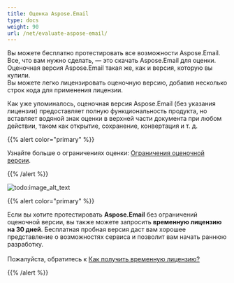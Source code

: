 ```yaml
---
title: Оценка Aspose.Email
type: docs
weight: 90
url: /net/evaluate-aspose-email/
---
```


Вы можете бесплатно протестировать все возможности Aspose.Email. Все, что вам нужно сделать, — это скачать Aspose.Email для оценки.  
Оценочная версия Aspose.Email такая же, как и версия, которую вы купили.  
Вы можете легко лицензировать оценочную версию, добавив несколько строк кода для применения лицензии.

Как уже упоминалось, оценочная версия Aspose.Email (без указания лицензии) предоставляет полную функциональность продукта, но вставляет водяной знак оценки в верхней части документа при любом действии, таком как открытие, сохранение, конвертация и т. д.

{{% alert color="primary" %}}

Узнайте больше о ограничениях оценки: [Ограничения оценочной версии](/email/net/licensing/#evaluation-version-limitations).

{{% /alert %}}

![todo:image_alt_text](aspose-email-evaluation.png)

{{% alert color="primary" %}}

Если вы хотите протестировать **Aspose.Email** без ограничений оценочной версии, вы также можете запросить **временную лицензию на 30 дней**. Бесплатная пробная версия даст вам хорошее представление о возможностях сервиса и позволит вам начать раннюю разработку.</br>  
Пожалуйста, обратитесь к [Как получить временную лицензию?](https://purchase.aspose.com/temporary-license)

{{% /alert %}}

